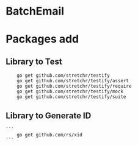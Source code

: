 # BatchEmail


# Packages add


## Library to Test
```
    go get github.com/stretchr/testify
    go get github.com/stretchr/testify/assert
    go get github.com/stretchr/testify/require
    go get github.com/stretchr/testify/mock
    go get github.com/stretchr/testify/suite
```

## Library to Generate ID 
    ```
        go get github.com/rs/xid
    ```